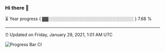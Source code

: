 ### Hi there 👋

⏳ Year progress { ▓▓░░░░░░░░░░░░░░░░░░░░░░░░░░░░ } 7.68 %

---

⏰ Updated on Friday, January 29, 2021, 1:01 AM UTC

![Progress Bar CI](https://github.com/arthurbuhl/arthurbuhl/workflows/Progress%20Bar%20CI/badge.svg)
